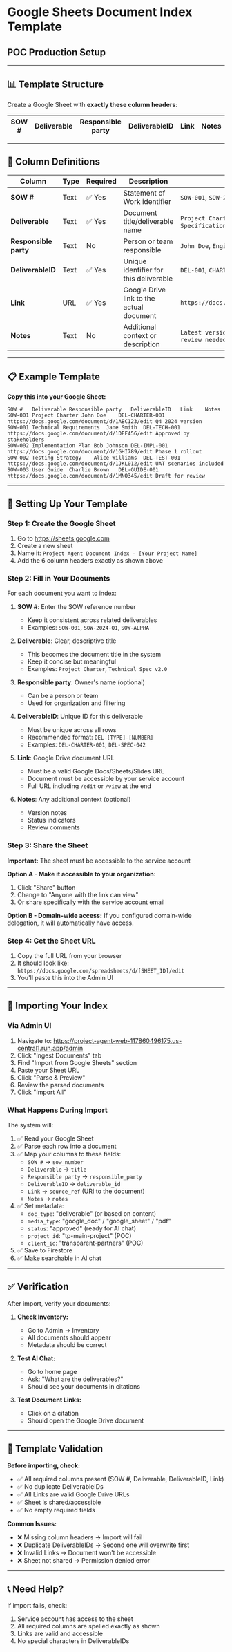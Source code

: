 # Google Sheets Document Index Template
## POC Production Setup

---

## 📊 Template Structure

Create a Google Sheet with **exactly these column headers**:

| SOW # | Deliverable | Responsible party | DeliverableID | Link | Notes |
|-------|-------------|-------------------|---------------|------|-------|

---

## 📝 Column Definitions

| Column | Type | Required | Description | Example |
|--------|------|----------|-------------|---------|
| **SOW #** | Text | ✅ Yes | Statement of Work identifier | `SOW-001`, `SOW-2024-Q1` |
| **Deliverable** | Text | ✅ Yes | Document title/deliverable name | `Project Charter`, `Technical Specification` |
| **Responsible party** | Text | No | Person or team responsible | `John Doe`, `Engineering Team` |
| **DeliverableID** | Text | ✅ Yes | Unique identifier for this deliverable | `DEL-001`, `CHARTER-2024` |
| **Link** | URL | ✅ Yes | Google Drive link to the actual document | `https://docs.google.com/document/d/...` |
| **Notes** | Text | No | Additional context or description | `Latest version as of Q4`, `Draft - review needed` |

---

## 📋 Example Template

**Copy this into your Google Sheet:**

```
SOW #	Deliverable	Responsible party	DeliverableID	Link	Notes
SOW-001	Project Charter	John Doe	DEL-CHARTER-001	https://docs.google.com/document/d/1ABC123/edit	Q4 2024 version
SOW-001	Technical Requirements	Jane Smith	DEL-TECH-001	https://docs.google.com/document/d/1DEF456/edit	Approved by stakeholders
SOW-002	Implementation Plan	Bob Johnson	DEL-IMPL-001	https://docs.google.com/document/d/1GHI789/edit	Phase 1 rollout
SOW-002	Testing Strategy	Alice Williams	DEL-TEST-001	https://docs.google.com/document/d/1JKL012/edit	UAT scenarios included
SOW-003	User Guide	Charlie Brown	DEL-GUIDE-001	https://docs.google.com/document/d/1MNO345/edit	Draft for review
```

---

## 🔗 Setting Up Your Template

### Step 1: Create the Google Sheet

1. Go to https://sheets.google.com
2. Create a new sheet
3. Name it: `Project Agent Document Index - [Your Project Name]`
4. Add the 6 column headers exactly as shown above

### Step 2: Fill in Your Documents

For each document you want to index:

1. **SOW #**: Enter the SOW reference number
   - Keep it consistent across related deliverables
   - Examples: `SOW-001`, `SOW-2024-Q1`, `SOW-ALPHA`

2. **Deliverable**: Clear, descriptive title
   - This becomes the document title in the system
   - Keep it concise but meaningful
   - Examples: `Project Charter`, `Technical Spec v2.0`

3. **Responsible party**: Owner's name (optional)
   - Can be a person or team
   - Used for organization and filtering

4. **DeliverableID**: Unique ID for this deliverable
   - Must be unique across all rows
   - Recommended format: `DEL-[TYPE]-[NUMBER]`
   - Examples: `DEL-CHARTER-001`, `DEL-SPEC-042`

5. **Link**: Google Drive document URL
   - Must be a valid Google Docs/Sheets/Slides URL
   - Document must be accessible by your service account
   - Full URL including `/edit` or `/view` at the end

6. **Notes**: Any additional context (optional)
   - Version notes
   - Status indicators
   - Review comments

### Step 3: Share the Sheet

**Important:** The sheet must be accessible to the service account

**Option A - Make it accessible to your organization:**
1. Click "Share" button
2. Change to "Anyone with the link can view"
3. Or share specifically with the service account email

**Option B - Domain-wide access:**
If you configured domain-wide delegation, it will automatically have access.

### Step 4: Get the Sheet URL

1. Copy the full URL from your browser
2. It should look like: `https://docs.google.com/spreadsheets/d/[SHEET_ID]/edit`
3. You'll paste this into the Admin UI

---

## 🚀 Importing Your Index

### Via Admin UI

1. Navigate to: https://project-agent-web-117860496175.us-central1.run.app/admin
2. Click "Ingest Documents" tab
3. Find "Import from Google Sheets" section
4. Paste your Sheet URL
5. Click "Parse & Preview"
6. Review the parsed documents
7. Click "Import All"

### What Happens During Import

The system will:
1. ✅ Read your Google Sheet
2. ✅ Parse each row into a document
3. ✅ Map your columns to these fields:
   - `SOW #` → `sow_number` 
   - `Deliverable` → `title`
   - `Responsible party` → `responsible_party`
   - `DeliverableID` → `deliverable_id`
   - `Link` → `source_ref` (URI to the document)
   - `Notes` → `notes`
4. ✅ Set metadata:
   - `doc_type`: "deliverable" (or based on content)
   - `media_type`: "google_doc" / "google_sheet" / "pdf"
   - `status`: "approved" (ready for AI chat)
   - `project_id`: "tp-main-project" (POC)
   - `client_id`: "transparent-partners" (POC)
5. ✅ Save to Firestore
6. ✅ Make searchable in AI chat

---

## ✅ Verification

After import, verify your documents:

1. **Check Inventory:**
   - Go to Admin → Inventory
   - All documents should appear
   - Metadata should be correct

2. **Test AI Chat:**
   - Go to home page
   - Ask: "What are the deliverables?"
   - Should see your documents in citations

3. **Test Document Links:**
   - Click on a citation
   - Should open the Google Drive document

---

## 🔧 Template Validation

**Before importing, check:**
- ✅ All required columns present (SOW #, Deliverable, DeliverableID, Link)
- ✅ No duplicate DeliverableIDs
- ✅ All Links are valid Google Drive URLs
- ✅ Sheet is shared/accessible
- ✅ No empty required fields

**Common Issues:**
- ❌ Missing column headers → Import will fail
- ❌ Duplicate DeliverableIDs → Second one will overwrite first
- ❌ Invalid Links → Document won't be accessible
- ❌ Sheet not shared → Permission denied error

---

## 📞 Need Help?

If import fails, check:
1. Service account has access to the sheet
2. All required columns are spelled exactly as shown
3. Links are valid and accessible
4. No special characters in DeliverableIDs


